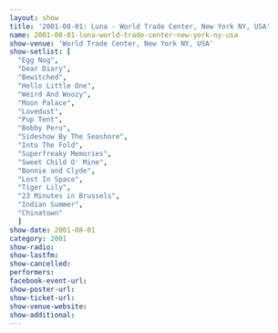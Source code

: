```yaml
---
layout: show
title: '2001-08-01: Luna - World Trade Center, New York NY, USA'
name: 2001-08-01-luna-world-trade-center-new-york-ny-usa
show-venue: 'World Trade Center, New York NY, USA'
show-setlist: [
  "Egg Nog",
  "Dear Diary",
  "Bewitched",
  "Hello Little One",
  "Weird And Woozy",
  "Moon Palace",
  "Lovedust",
  "Pup Tent",
  "Bobby Peru",
  "Sideshow By The Seashore",
  "Into The Fold",
  "Superfreaky Memories",
  "Sweet Child O' Mine",
  "Bonnie and Clyde",
  "Lost In Space",
  "Tiger Lily",
  "23 Minutes in Brussels",
  "Indian Summer",
  "Chinatown"
  ]
show-date: 2001-08-01
category: 2001
show-radio: 
show-lastfm: 
show-cancelled: 
performers: 
facebook-event-url: 
show-poster-url: 
show-ticket-url: 
show-venue-website: 
show-additional: 
---
```


